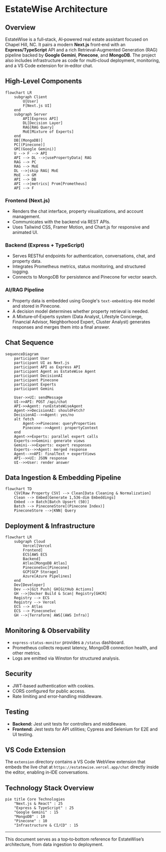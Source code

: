 # EstateWise Architecture

## Overview
EstateWise is a full‑stack, AI‑powered real estate assistant focused on Chapel Hill, NC.  It pairs a modern **Next.js** front‑end with an **Express/TypeScript** API and a rich Retrieval‑Augmented Generation (RAG) pipeline backed by **Google Gemini**, **Pinecone**, and **MongoDB**.  The project also includes infrastructure as code for multi‑cloud deployment, monitoring, and a VS Code extension for in‑editor chat.

## High‑Level Components
```mermaid
flowchart LR
    subgraph Client
        U[User]
        F[Next.js UI]
    end
    subgraph Server
        API[Express API]
        DL[Decision Layer]
        RAG[RAG Query]
        MoE[Mixture of Experts]
    end
    DB[(MongoDB)]
    PC[(Pinecone)]
    GM[(Google Gemini)]
    U --> F --> API
    API --> DL -->|usePropertyData| RAG
    RAG --> PC
    RAG --> MoE
    DL -->|skip RAG| MoE
    MoE --> GM
    API --> DB
    API -->|metrics| Prom[Prometheus]
    API --> F
```

### Frontend (Next.js)
- Renders the chat interface, property visualizations, and account management.
- Communicates with the backend via REST APIs.
- Uses Tailwind CSS, Framer Motion, and Chart.js for responsive and animated UI.

### Backend (Express + TypeScript)
- Serves RESTful endpoints for authentication, conversations, chat, and property data.
- Integrates Prometheus metrics, status monitoring, and structured logging.
- Connects to MongoDB for persistence and Pinecone for vector search.

### AI/RAG Pipeline
- Property data is embedded using Google's `text-embedding-004` model and stored in Pinecone.
- A decision model determines whether property retrieval is needed.
- A Mixture‑of‑Experts system (Data Analyst, Lifestyle Concierge, Financial Advisor, Neighborhood Expert, Cluster Analyst) generates responses and merges them into a final answer.

## Chat Sequence
```mermaid
sequenceDiagram
    participant User
    participant UI as Next.js
    participant API as Express API
    participant Agent as EstateWise Agent
    participant DecisionAI
    participant Pinecone
    participant Experts
    participant Gemini

    User->>UI: sendMessage
    UI->>API: POST /api/chat
    API->>Agent: runEstateWiseAgent
    Agent->>DecisionAI: shouldFetch?
    DecisionAI-->>Agent: yes/no
    alt fetch
        Agent->>Pinecone: queryProperties
        Pinecone-->>Agent: propertyContext
    end
    Agent->>Experts: parallel expert calls
    Experts->>Gemini: generate views
    Gemini-->>Experts: expert responses
    Experts-->>Agent: merged response
    Agent-->>API: finalText + expertViews
    API-->>UI: JSON response
    UI-->>User: render answer
```

## Data Ingestion & Embedding Pipeline
```mermaid
flowchart TD
    CSV[Raw Property CSV] --> Clean[Data Cleaning & Normalization]
    Clean --> Embed[Generate 1,536‑dim Embeddings]
    Embed --> Batch[Batch Upsert (50)]
    Batch --> PineconeStore[(Pinecone Index)]
    PineconeStore -->|KNN| Query
```

## Deployment & Infrastructure
```mermaid
flowchart LR
    subgraph Cloud
        Vercel[Vercel
        Frontend]
        ECS[AWS ECS
        Backend]
        Atlas[MongoDB Atlas]
        PineconeSvc[Pinecone]
        GCP[GCP Storage]
        Azure[Azure Pipelines]
    end
    Dev[Developer]
    Dev -->|Git Push| GH[GitHub Actions]
    GH -->|Docker Build & Scan| Registry[GHCR]
    Registry --> ECS
    Registry --> Vercel
    ECS --> Atlas
    ECS --> PineconeSvc
    GH -->|Terraform| AWS[(AWS Infra)]
```

## Monitoring & Observability
- `express-status-monitor` provides a `/status` dashboard.
- Prometheus collects request latency, MongoDB connection health, and other metrics.
- Logs are emitted via Winston for structured analysis.

## Security
- JWT‑based authentication with cookies.
- CORS configured for public access.
- Rate limiting and error‑handling middleware.

## Testing
- **Backend:** Jest unit tests for controllers and middleware.
- **Frontend:** Jest tests for API utilities; Cypress and Selenium for E2E and UI testing.

## VS Code Extension
The `extension` directory contains a VS Code WebView extension that embeds the live chat at `https://estatewise.vercel.app/chat` directly inside the editor, enabling in‑IDE conversations.

## Technology Stack Overview
```mermaid
pie title Core Technologies
    "Next.js & React" : 25
    "Express & TypeScript" : 25
    "Google Gemini" : 15
    "MongoDB" : 10
    "Pinecone" : 10
    "Infrastructure & CI/CD" : 15
```

---
This document serves as a top‑to‑bottom reference for EstateWise’s architecture, from data ingestion to deployment.
